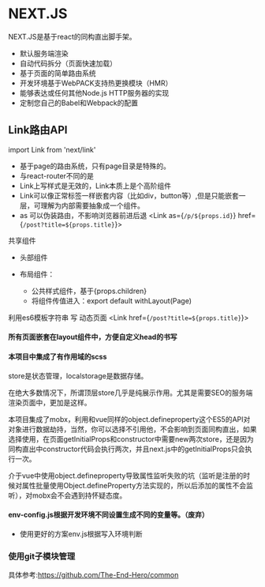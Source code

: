 # NEXT.JS

NEXT.JS是基于react的同构直出脚手架。

- 默认服务端渲染
- 自动代码拆分（页面快速加载）
- 基于页面的简单路由系统
- 开发环境基于WebPACK支持热更换模块（HMR）
- 能够表达或任何其他Node.js HTTP服务器的实现
- 定制您自己的Babel和Webpack的配置

## Link路由API

import Link from 'next/link'

- 基于page的路由系统，只有page目录是特殊的。
- 与react-router不同的是<Link href="/about">
- Link上写样式是无效的，Link本质上是个高阶组件
- Link可以像正常标签一样嵌套内容（比如div，button等）,但是只能嵌套一层，可理解为内部需要抽象成一个组件。
- as 可以伪装路由，不影响浏览器前进后退 <Link as={`/p/${props.id}`} href={`/post?title=${props.title}`}> 



共享组件

- 头部组件


- 布局组件：
  - 公共样式组件，基于{props.children}
  - 将组件传值进入：export default withLayout(Page)


利用es6模板字符串 写 动态页面 <Link href={`/post?title=${props.title}`}> 



#### 所有页面嵌套在layout组件中，方便自定义head的书写

#### 本项目中集成了**有作用域**的scss

store是状态管理，localstorage是数据存储。

在绝大多数情况下，所谓顶层store几乎是纯展示作用。尤其是需要SEO的服务端渲染页面中，更加是这样。

本项目集成了mobx，利用和vue同样的object.defineproperty这个ES5的API对对象进行数据劫持，当然，你可以选择不引用他，不会影响到页面同构直出，如果选择使用，在页面getInitialProps和constructor中需要new两次store，还是因为同构直出中constructor代码会执行两次，并且next.js中的getInitialProps只会执行一次。

介于vue中使用object.defineproperty导致属性监听失败的坑（监听是注册的时候对属性批量使用Object.defineProperty方法实现的，所以后添加的属性不会监听），对mobx会不会遇到持怀疑态度。

#### env-config.js根据开发环境不同设置生成不同的变量等。（废弃）
- 使用更好的方案env.js根据写入环境判断



### 使用git子模块管理

具体参考:https://github.com/The-End-Hero/common

